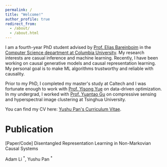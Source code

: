 ```yaml
---
permalink: /
title: "Welcome!"
author_profile: true
redirect_from: 
  - /about/
  - /about.html
---
```


I am a fourth-year PhD student advised by [Prof. Elias Bareinboim](https://causalai.net/) in the [Computer Science department at Columbia University](https://www.cs.columbia.edu/). My research interests are casual inference and machine learning. Recently, I have been working on causal generative models and causal representation learning. My personal goal is to make ML algorithms trustworthy and reliable with causality.

Prior to my PhD, I completed my master's study at Caltech and I was fortunate enough to work with [Prof. Yisong Yue](http://www.yisongyue.com/) on data-driven optimization. In my undergrad, I worked with [Prof. Yuantao Gu](https://scholar.google.com/citations?user=FL61g6wAAAAJ&hl=en) on compressive sensing and hyperspectral image clustering at Tsinghua University.

You can find my CV here: [Yushu Pan's Curriculum Vitae](files/YushuPan_CV.pdf).
<!--In my undergrad, I studied Electrical Engineering at [Beijing Institute of Technology](https://english.bit.edu.cn/), double-majoring in Economics at [Peking University](https://english.pku.edu.cn/).-->





Publication
======

\[Paper/Code\] Disentangled Representation Learning in Non-Markovian Causal Systems

Adam Li <sup>\*</sup>, Yushu Pan <sup>\*</sup>
